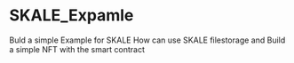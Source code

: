 # SKALE_Expamle
Buld a simple Example for SKALE How can use SKALE filestorage and Build a simple NFT with the smart contract
